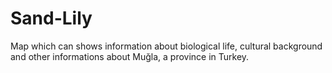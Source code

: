 # Sand-Lily
Map which can shows information about biological life, cultural background and other informations about Muğla, a province in Turkey.
